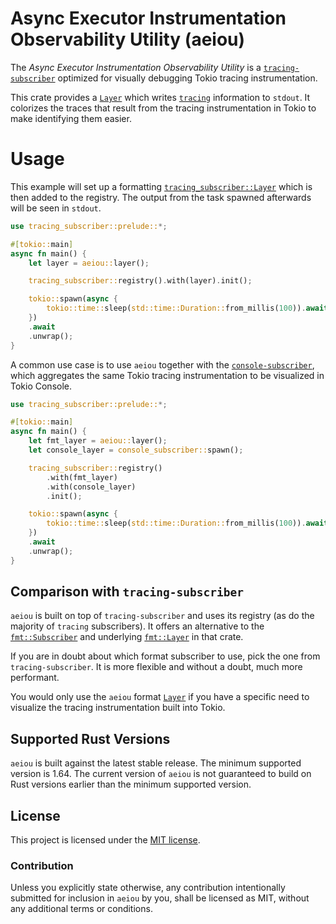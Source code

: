 # Async Executor Instrumentation Observability Utility (aeiou)

The *Async Executor Instrumentation Observability Utility* is a [`tracing-subscriber`]
optimized for visually debugging Tokio tracing instrumentation.

This crate provides a [`Layer`] which writes [`tracing`] information to `stdout`. It colorizes
the traces that result from the tracing instrumentation in Tokio to make identifying them
easier.

# Usage

This example will set up a formatting [`tracing_subscriber::Layer`] which is then added to the
registry. The output from the task spawned afterwards will be seen in `stdout`.

```rust
use tracing_subscriber::prelude::*;

#[tokio::main]
async fn main() {
    let layer = aeiou::layer();

    tracing_subscriber::registry().with(layer).init();

    tokio::spawn(async {
        tokio::time::sleep(std::time::Duration::from_millis(100)).await;
    })
    .await
    .unwrap();
}
````

A common use case is to use `aeiou` together with the [`console-subscriber`], which aggregates
the same Tokio tracing instrumentation to be visualized in Tokio Console.

```rust
use tracing_subscriber::prelude::*;

#[tokio::main]
async fn main() {
    let fmt_layer = aeiou::layer();
    let console_layer = console_subscriber::spawn();

    tracing_subscriber::registry()
        .with(fmt_layer)
        .with(console_layer)
        .init();

    tokio::spawn(async {
        tokio::time::sleep(std::time::Duration::from_millis(100)).await;
    })
    .await
    .unwrap();
}
````

## Comparison with `tracing-subscriber`

`aeiou` is built on top of `tracing-subscriber` and uses its registry (as do the majority of
`tracing` subscribers). It offers an alternative to the [`fmt::Subscriber`] and underlying
[`fmt::Layer`] in that crate.

If you are in doubt about which format subscriber to use, pick the one from
`tracing-subscriber`. It is more flexible and without a doubt, much more performant.

You would only use the `aeiou` format [`Layer`] if you have a specific need to visualize the
tracing instrumentation built into Tokio.

## Supported Rust Versions

`aeiou` is built against the latest stable release. The minimum supported version is 1.64. The
current version of `aeiou` is not guaranteed to build on Rust versions earlier than the
minimum supported version.

## License

This project is licensed under the [MIT license].

[MIT license]: https://github.com/hds/aeiou/blob/main/LICENSE

### Contribution

Unless you explicitly state otherwise, any contribution intentionally submitted for inclusion
in `aeiou` by you, shall be licensed as MIT, without any additional terms or conditions.

[`Layer`]: src/layer.rs
[`tracing`]: https://docs.rs/tracing/0.1.40/tracing/
[`console-subscriber`]: https://docs.rs/console-subscriber/latest/console_subscriber/
[`tracing-subscriber`]: tracing_subscriber
[`tracing_subscriber::Layer`]: https://docs.rs/tracing-subscriber/0.3.18/tracing_subscriber/layer/trait.Layer.html
[`fmt::Layer`]: https://docs.rs/tracing-subscriber/0.3.18/tracing_subscriber/fmt/struct.Layer.html
[`fmt::Subscriber`]: https://docs.rs/tracing-subscriber/0.3.18/tracing_subscriber/fmt/struct.Subscriber.html
